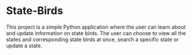 # State-Birds
This project is a simple Python application where the user can learn about and update information on state birds.
The user can choose to view all the states and corresponding state birds at once, search a specific state or update a state. 
